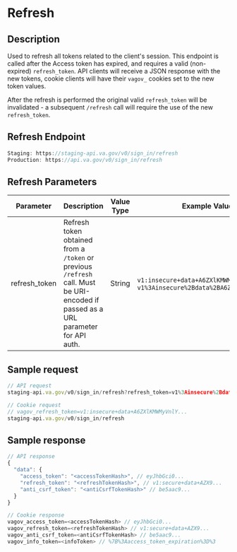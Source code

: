 # Refresh

## Description

Used to refresh all tokens related to the client's session. This endpoint is called after the Access token has expired, and requires a valid (non-expired) `refresh_token`. API clients will receive a JSON response with the new tokens, cookie clients will have their `vagov_` cookies set to the new token values.

After the refresh is performed the original valid `refresh_token` will be invalidated - a subsequent `/refresh` call will require the use of the new `refresh_token`.

## Refresh Endpoint

```jsx
Staging: https://staging-api.va.gov/v0/sign_in/refresh
Production: https://api.va.gov/v0/sign_in/refresh
```

## Refresh Parameters

| Parameter | Description | Value Type | Example Values |
| --- | --- | --- | --- |
| refresh_token | Refresh token obtained from a `/token` or previous `/refresh` call. Must be URI-encoded if passed as a URL parameter for API auth. | String | `v1:insecure+data+A6ZXlKMWMyVnlY...`, `v1%3Ainsecure%2Bdata%2BA6ZXlKMWMyVnlY...` |

## Sample request

```javascript
// API request
staging-api.va.gov/v0/sign_in/refresh?refresh_token=v1%3Ainsecure%2Bdata%2BA6ZXlKMWMyVnlY...

// Cookie request
// vagov_refresh_token=v1:insecure+data+A6ZXlKMWMyVnlY...
staging-api.va.gov/v0/sign_in/refresh
```

## Sample response

```javascript
// API response
{
  "data": {
    "access_token": "<accessTokenHash>", // eyJhbGci0...
    "refresh_token": "<refreshTokenHash>", // v1:secure+data+AZX9...
    "anti_csrf_token": "<antiCsrfTokenHash>" // be5aac9...
  }
}

// Cookie response
vagov_access_token=<accessTokenHash> // eyJhbGci0...
vagov_refresh_token=<refreshTokenHash> // v1:secure+data+AZX9...
vagov_anti_csrf_token=<antiCsrfTokenHash> // be5aac9...
vagov_info_token=<infoToken> // %7B%3Aaccess_token_expiration%3D%3
```
